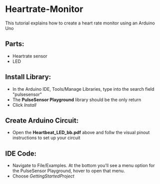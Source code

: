 # Heartrate-Monitor
This tutorial explains how to create a heart rate monitor using an Arduino Uno

## Parts:
- Heartrate sensor
- LED

## Install Library:
- In the Arduino IDE, Tools/Manage Libraries, type into the search field "pulsesensor"
- The **PulseSensor Playground** library should be the only return
- Click *Install*

## Create Arduino Circuit:
- Open the **Heartbeat_LED_bb.pdf** above and follw the visual pinout instructions to set up your circuit

## IDE Code:
- Navigate to File/Examples. At the bottom you'll see a menu option for the PulseSensor Playground, hover to open that menu.
- Choose *GettingStartedProject*
